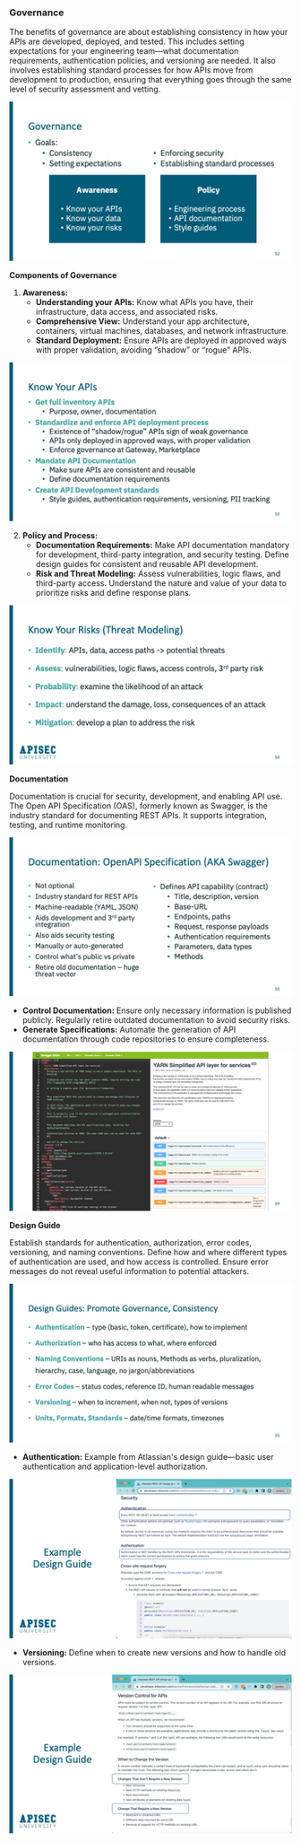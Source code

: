 ### Governance

The benefits of governance are about establishing consistency in how your APIs are developed, deployed, and tested. This includes setting expectations for your engineering team—what documentation requirements, authentication policies, and versioning are needed. It also involves establishing standard processes for how APIs move from development to production, ensuring that everything goes through the same level of security assessment and vetting.

![](/API%20Security%20Fundamentals/images/55b75b5-bac-5f-8203-321bc1b0ab73_Pillars1_Governance1.jpg)

**Components of Governance**

1. **Awareness:**
   - **Understanding your APIs:** Know what APIs you have, their infrastructure, data access, and associated risks.
   - **Comprehensive View:** Understand your app architecture, containers, virtual machines, databases, and network infrastructure.
   - **Standard Deployment:** Ensure APIs are deployed in approved ways with proper validation, avoiding “shadow” or “rogue” APIs.

![](/API%20Security%20Fundamentals/images/4a2f353-1f4a-34a2-614-6581265cdf30_52.jpg)

2. **Policy and Process:**
   - **Documentation Requirements:** Make API documentation mandatory for development, third-party integration, and security testing. Define design guides for consistent and reusable API development.
   - **Risk and Threat Modeling:** Assess vulnerabilities, logic flaws, and third-party access. Understand the nature and value of your data to prioritize risks and define response plans.

![](/API%20Security%20Fundamentals/images/4bff5d4-ce15-36b7-c223-22cc536633fd_3.jpg)

**Documentation**

Documentation is crucial for security, development, and enabling API use. The Open API Specification (OAS), formerly known as Swagger, is the industry standard for documenting REST APIs. It supports integration, testing, and runtime monitoring.

![](/API%20Security%20Fundamentals/images/0224d80-cdd6-c2a1-dfb6-bf42c16ce_53.jpg)

- **Control Documentation:** Ensure only necessary information is published publicly. Regularly retire outdated documentation to avoid security risks.
- **Generate Specifications:** Automate the generation of API documentation through code repositories to ensure completeness.

![](/API%20Security%20Fundamentals/images/6db6b13-af55-16cc-aec7-4134722033_Pillars1_Governance8.jpg)

**Design Guide**

Establish standards for authentication, authorization, error codes, versioning, and naming conventions. Define how and where different types of authentication are used, and how access is controlled. Ensure error messages do not reveal useful information to potential attackers.

![](/API%20Security%20Fundamentals/images/c6efeb3-5434-aca6-87a-aee6278b164e_4.jpg)

- **Authentication:** Example from Atlassian's design guide—basic user authentication and application-level authorization.

![](/API%20Security%20Fundamentals/images/cdd354f-e2dc-a0f4-aaf6-8420e52e55b_5.jpg)

- **Versioning:** Define when to create new versions and how to handle old versions.

![](/API%20Security%20Fundamentals/images/6a8ec3-f2da-0df-eac2-18e2a1add33_6.jpg)
